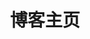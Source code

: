 ---
home: true
title: 博客主页
heroText: Mr.Box Blog
tagline: 轻舟已过万重山
heroImage: /head.png
bgImage: /assets/bgImage/day.jpg
bgImageDark: /assets/bgImage/dark.jpg
layout: BlogHome
icon: home
heroFullScreen: true
head:
  - - meta
    - name: keywords
      content: 盒子小屋, 盒子先生, Mr.Box Blog, 博客, java, 前端, 物联网, Vue
projects:
  - icon: /assets/homeProjects/friendLink.svg
    name: 友情链接
    desc: 志同道合的一帮人
    link: /social/friend

  - icon: /assets/homeProjects/comment.svg
    name: 写下留言
    desc: 欢迎来留言哦
    link: /social/guestbook

  - icon: /assets/homeProjects/aboutMe.svg
    name: 关于博主
    desc: 博主的私人空间
    link: /about/intro

  - icon: /assets/homeProjects/aboutSite.svg
    name: 关于本站
    desc: 有关站点的介绍
    link: /about/site

  # - icon: /logo.png
  #   name: 自定义项目
  #   desc: 自定义详细介绍
  #   link: https://你的自定义链接

footer: true
---